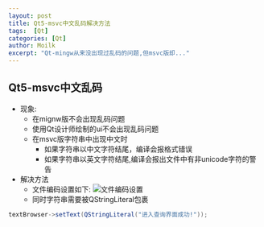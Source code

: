 ```yaml
---
layout: post
title: Qt5-msvc中文乱码解决方法
tags:  [Qt]
categories: [Qt]
author: Moilk
excerpt: "Qt-mingw从来没出现过乱码的问题,但msvc版却..."
---
```

## Qt5-msvc中文乱码

- 现象:
	+ 在mignw版不会出现乱码问题
	+ 使用Qt设计师绘制的ui不会出现乱码问题
	+ 在msvc版字符串中出现中文时
		* 如果字符串以中文字符结尾，编译会报格式错误
		* 如果字符串以英文字符结尾,编译会报出文件中有非unicode字符的警告
- 解决方法
	+ 文件编码设置如下:
![文件编码设置](http://duras.wang/Blog/assets/images/2015121401.png)
	+ 同时字符串需要被QStringLiteral包裹

``` java
textBrowser->setText(QStringLiteral("进入查询界面成功!"));
```